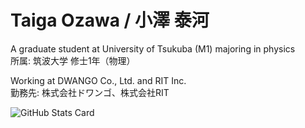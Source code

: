 # Taiga Ozawa / 小澤 泰河

A graduate student at University of Tsukuba (M1) majoring in physics<br>
所属: 筑波大学 修士1年（物理）

Working at DWANGO Co., Ltd. and RIT Inc.<br>
勤務先: 株式会社ドワンゴ、株式会社RIT

![GitHub Stats Card](https://github-readme-stats.vercel.app/api?username=taigaozawa)

<!--
**taigaozawa/taigaozawa** is a ✨ _special_ ✨ repository because its `README.md` (this file) appears on your GitHub profile.

Here are some ideas to get you started:

- 🔭 I’m currently working on ...
- 🌱 I’m currently learning ...
- 👯 I’m looking to collaborate on ...
- 🤔 I’m looking for help with ...
- 💬 Ask me about ...
- 📫 How to reach me: ...
- 😄 Pronouns: ...
- ⚡ Fun fact: ...
-->
